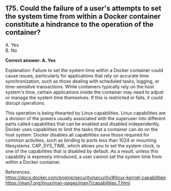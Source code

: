 ## 175. Could the failure of a user's attempts to set the system time from within a Docker container constitute a hindrance to the operation of the container?
A. Yes  
B. No  

**Correct answer: A. Yes**

Explanation:
Failure to set the system time within a Docker container could cause issues, particularly for applications that rely on accurate time synchronization, such as those dealing with scheduled tasks, logging, or time-sensitive transactions. While containers typically rely on the host system's time, certain applications inside the container may need to adjust or manage the system time themselves. If this is restricted or fails, it could disrupt operations.
  
This operation is being thwarted by Linux capabilities. Linux capabilities are a division of the powers usually associated with the superuser into different parts called capabilities that can be enabled and disabled independently. Docker uses capabilities to limit the tasks that a container can do on the host system. Docker disables all capabilities save those required for common activities, such as binding to ports less than 1024 or mounting filesystems. CAP_SYS_TIME, which allows you to set the system clock, is one of the capabilities that is disabled by default. As a result, unless this capability is expressly introduced, a user cannot set the system time from within a Docker container.   
  
References:   
https://docs.docker.com/engine/security/security/#linux-kernel-capabilities   
https://man7.org/linux/man-pages/man7/capabilities.7.html  
